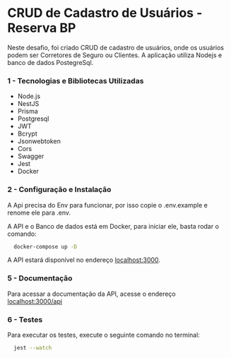 # CRUD de Cadastro de Usuários - Reserva BP

Neste desafio, foi criado CRUD de cadastro de usuários, onde os usuários podem ser Corretores de Seguro ou Clientes.
A aplicação utiliza Nodejs e banco de dados PostegreSql.

### 1 - Tecnologias e Bibliotecas Utilizadas

- Node.js
- NestJS
- Prisma
- Postgresql
- JWT
- Bcrypt
- Jsonwebtoken
- Cors
- Swagger
- Jest
- Docker

### 2 - Configuração e Instalação
A Api precisa do Env para funcionar, por isso copie o .env.example e renome ele para .env.

A API e o Banco de dados está em Docker, para iniciar ele, basta rodar o comando:

```bash
  docker-compose up -D
```


A API estará disponível no endereço [localhost:3000](http://localhost:3000).

### 5 - Documentação

Para acessar a documentação da API, acesse o endereço [localhost:3000/api](http://localhost:3000/api)

### 6 - Testes

Para executar os testes, execute o seguinte comando no terminal:

```bash
  jest --watch
```
